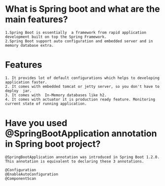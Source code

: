# What is Spring boot and what are the main features?
```
1.Spring Boot is essentially  a framework from rapid application  development built on top the Spring Framework.
2.Spring Boot support auto configuration and embedded server and in memory database extra.
```

Features
=========
```
1. It provides lot of default configurations which helps to developing  application faster.
2. It comes with embedded tomcat or jetty server, so you don't have to deploy  jar.
3. It comes with  In-Memory databases like h2. 
4. It comes with actuator it is production ready feature. Monitoring current state of running application.
```


# Have you used @SpringBootApplication annotation in Spring boot project?
```
@SpringBootApplication annotation was introduced in Spring Boot 1.2.0. This annotation is equivalent to declaring these 3 annotations.

@Configuration
@EnableAutoConfiguration
@ComponentScan
```
